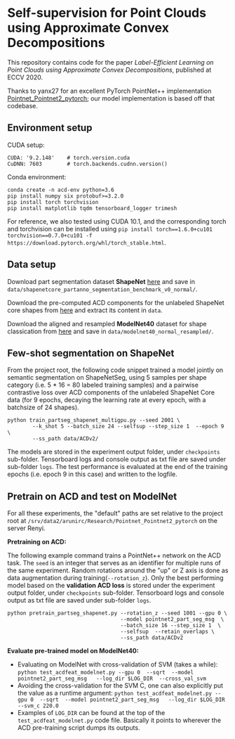 # Self-supervision for Point Clouds using Approximate Convex Decompositions 

This repository contains code for the paper *Label-Efficient Learning on Point Clouds using Approximate Convex Decompositions*, published at ECCV 2020. 

Thanks to yanx27 for an excellent PyTorch PointNet++ implementation [Pointnet_Pointnet2_pytorch](https://github.com/yanx27/Pointnet_Pointnet2_pytorch); our model implementation is based off that codebase.

## Environment setup

CUDA setup:
```
CUDA: '9.2.148'    # torch.version.cuda
CuDNN: 7603        # torch.backends.cudnn.version()
```

Conda environment:
```
conda create -n acd-env python=3.6
pip install numpy six protobuf>=3.2.0
pip install torch torchvision
pip install matplotlib tqdm tensorboard_logger trimesh
```

For reference, we also tested using CUDA 10.1, and the corresponding torch and torchvision can be installed using `pip install torch==1.6.0+cu101 torchvision==0.7.0+cu101 -f https://download.pytorch.org/whl/torch_stable.html`.


## Data setup

Download part segmentation dataset **ShapeNet** [here](https://shapenet.cs.stanford.edu/media/shapenetcore_partanno_segmentation_benchmark_v0_normal.zip) and save in `data/shapenetcore_partanno_segmentation_benchmark_v0_normal/`.

Download the pre-computed ACD components for the unlabeled ShapeNet core shapes from [here](http://maxwell.cs.umass.edu/zezhou/visualization/acd/ACDShapeNetSegPartAnno.zip) and extract its content in `data`.

Download the aligned and resampled **ModelNet40** dataset for shape classication from [here](https://shapenet.cs.stanford.edu/media/modelnet40_normal_resampled.zip) and save in `data/modelnet40_normal_resampled/`.


## Few-shot segmentation on ShapeNet

From the project root, the following code snippet trained a model jointly on semantic segmentation on ShapeNetSeg, using 5 samples per shape category (i.e. 5 * 16 = 80 labeled training samples) and a pairwise contrastive loss over ACD components of the unlabeled ShapeNet Core data (for 9 epochs, decaying the learning rate at every epoch, with a batchsize of 24 shapes). 

```
python train_partseg_shapenet_multigpu.py --seed 2001 \
        --k_shot 5 --batch_size 24 --selfsup --step_size 1  --epoch 9 \
        --ss_path data/ACDv2/
```

The models are stored in the experiment output folder, under `checkpoints` sub-folder. Tensorboard logs and console output as txt file are saved under sub-folder `logs`. The test performance is evaluated at the end of the training epochs (i.e. epoch 9 in this case) and written to the logfile.



## Pretrain on ACD and test on ModelNet

For all these experiments, the "default" paths are set relative to the project root at `/srv/data2/arunirc/Research/Pointnet_Pointnet2_pytorch` on the server Renyi. 

**Pretraining on ACD:**

The following example command trains a PointNet++ network on the ACD task. The `seed` is an integer that serves as an identifier for multiple runs of the same experiment. Random rotations around the "up" or Z axis is done as data augmentation during training(`--rotation_z`). Only the best performing model based on the **validation ACD loss** is stored under the experiment output folder, under `checkpoints` sub-folder. Tensorboard logs and console output as txt file are saved under sub-folder `logs`.

```
python pretrain_partseg_shapenet.py --rotation_z --seed 1001 --gpu 0 \
                                    --model pointnet2_part_seg_msg  \
                                    --batch_size 16 --step_size 1  \
                                    --selfsup  --retain_overlaps \
                                    --ss_path data/ACDv2
```


**Evaluate pre-trained model on ModelNet40:**

* Evaluating on ModelNet with cross-validation of SVM (takes a while): `python test_acdfeat_modelnet.py --gpu 0  --sqrt  --model pointnet2_part_seg_msg   --log_dir $LOG_DIR  --cross_val_svm`
* Avoiding the cross-validation for the SVM C, one can also explicitly put the value as a runtime argument: `python test_acdfeat_modelnet.py --gpu 0  --sqrt  --model pointnet2_part_seg_msg   --log_dir $LOG_DIR --svm_c 220.0`
* Examples of `LOG_DIR` can be found at the top of the `test_acdfeat_modelnet.py` code file. Basically it points to wherever the ACD pre-training script dumps its outputs.


